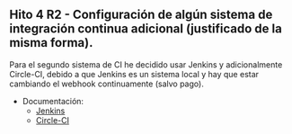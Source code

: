 ## Hito 4 R2 - Configuración de algún sistema de integración continua adicional (justificado de la misma forma).

Para el segundo sistema de CI he decidido usar Jenkins y adicionalmente Circle-CI, debido a que Jenkins es un sistema local y hay que estar cambiando el webhook continuamente (salvo pago).

- Documentación:
  - [Jenkins](./jenkins.md)
  - [Circle-CI](./circle-ci.md)